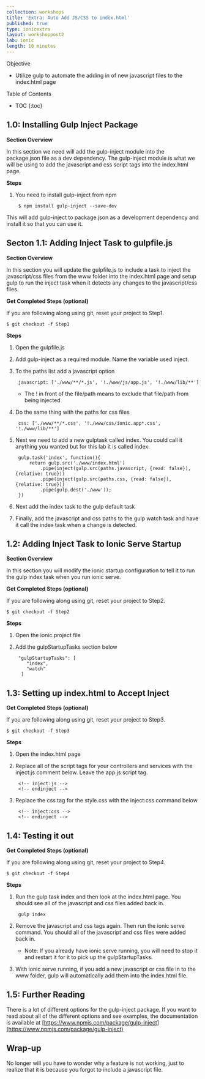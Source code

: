 ```yaml
---
collection: workshops
title: 'Extra: Auto Add JS/CSS to index.html'
published: true
type: ionicextra
layout: workshoppost2
lab: ionic
length: 10 minutes
---
```




<div class="fake-h2">Objective</div>

* Utilize gulp to automate the adding in of new javascript files to the index.html page

<div class="fake-h2">Table of Contents</div>

* TOC
{:toc}



## 1.0: Installing Gulp Inject Package

**Section Overview**

In this section we need will add the gulp-inject module into the package.json file as a dev dependency.  The gulp-inject module is what we will be using to add the javascript and css script tags into the index.html page.

**Steps**

1. You need to install gulp-inject from npm

        $ npm install gulp-inject --save-dev
    
This will add gulp-inject to package.json as a development dependency and install it so that you can use it.

## Secton 1.1: Adding Inject Task to gulpfile.js
 
**Section Overview**

In this section you will update the gulpfile.js to include a task to inject the javascript/css files from the www folder into the index.html page and setup gulp to run the inject task when it detects any changes to the javascript/css files.

**Get Completed Steps (optional)**

If you are following along using git, reset your project to Step1. 

    $ git checkout -f Step1

**Steps**

1. Open the gulpfile.js
1. Add gulp-inject as a required module.  Name the variable used inject.  
1. To the paths list add a javascript option

        javascript: ['./www/**/*.js', '!./www/js/app.js', '!./www/lib/**']
        
    * The ! in front of the file/path means to exclude that file/path from being injected
1. Do the same thing with the paths for css files
        
        css: ['./www/**/*.css', '!./www/css/ionic.app*.css', '!./www/lib/**']

1. Next we need to add a new gulptask called index.  You could call it anything you wanted but for this lab it is called index.

        gulp.task('index', function(){
            return gulp.src('./www/index.html')
                .pipe(inject(gulp.src(paths.javascript, {read: false}), {relative: true}))
                .pipe(inject(gulp.src(paths.css, {read: false}), {relative: true}))
                .pipe(gulp.dest('./www'));
        })

1. Next add the index task to the gulp default task
1. Finally, add the javascript and css paths to the gulp watch task and have it call the index task when a change is detected.


## 1.2: Adding Inject Task to Ionic Serve Startup

**Section Overview**

In this section you will modify the ionic startup configuration to tell it to run the gulp index task when you run ionic serve.

**Get Completed Steps (optional)**

If you are following along using git, reset your project to Step2.

    $ git checkout -f Step2

**Steps**

1. Open the ionic.project file
2.  Add the gulpStartupTasks section below

         "gulpStartupTasks": [
            "index",
            "watch"
          ]

## 1.3: Setting up index.html to Accept Inject

**Get Completed Steps (optional)**

If you are following along using git, reset your project to Step3.

    $ git checkout -f Step3

**Steps**

1. Open the index.html page
1. Replace all of the script tags for your controllers and services with the inject:js comment below.  Leave the app.js script tag.

        <!-- inject:js -->
        <!-- endinject -->

1. Replace the css tag for the style.css with the inject:css command below
        
        <!-- inject:css -->
        <!-- endinject -->
    
## 1.4: Testing it out

**Get Completed Steps (optional)**

If you are following along using git, reset your project to Step4.

    $ git checkout -f Step4

**Steps**

1. Run the gulp task index and then look at the index.html page.  You should see all of the javascript and css files added back in.

        gulp index
    
1. Remove the javascript and css tags again.  Then run the ionic serve command.  You should all of the javascript and css files were added back in.
    * Note: If you already have ionic serve running, you will need to stop it and restart it for it to pick up the gulpStartupTasks.
1. With ionic serve running, if you add a new javascript or css file in to the www folder, gulp will automatically add them into the index.html file.

## 1.5: Further Reading

There is a lot of different options for the gulp-inject package.  If you want to read about all of the different options and see examples, the documentation is available at [https://www.npmjs.com/package/gulp-inject](https://www.npmjs.com/package/gulp-inject)

## Wrap-up

No longer will you have to wonder why a feature is not working, just to realize that it is because you forgot to include a javascript file.